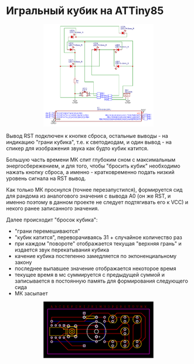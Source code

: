 # Игральный кубик на ATTiny85

<p align="center">
  <img width="300" src="https://github.com/asilichenko/attiny85-dice/blob/main/img/dice-schematic.png"/>
</p>

Вывод RST подключен к кнопке сброса, остальные выводы - на индикацию "грани кубика", т.е. к светодиодам, и один вывод - на спикер для изображения звука как будто кубик катится.

Большую часть времени МК спит глубоким сном с максимальным энергосбережением, и для того, чтобы "бросить кубик" необходимо нажать кнопку сброса, а именно - кратковременно подать низкий уровень сигнала на RST вывод.

Как только МК проснулся (точнее перезапустился), формируется сид для рандома из аналогового значения с вывода A0 (он же RST, и именно поэтому в данном проекте не следует подтягивать его к VCC) и некого ранее записанного значения.

Далее происходит "бросок кубика":
- "грани перемешиваются"
- "кубик катится", переворачиваясь 31 + случайное количество раз
- при каждом "повороте" отображается текущая "верхняя грань" и издается звук перекатывания кубика
- качение кубика постепенно замедляется по экпоненциальному закону
- последнее выпавшее значение отображается некоторое время
- текущее время в мс суммируется с предыдущей суммой и записывается в постоянную память для формирования следующего сида
- МК засыпает

<p align="center">
  <img width="300" src="https://github.com/asilichenko/attiny85-dice/blob/main/img/dice-PCB.png"/>
</p>
